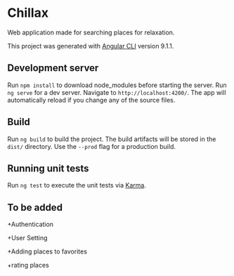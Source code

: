 # Chillax

Web application made for searching places for relaxation.

This project was generated with [Angular CLI](https://github.com/angular/angular-cli) version 9.1.1.

## Development server
Run `npm install` to download node_modules before starting the server.
Run `ng serve` for a dev server. Navigate to `http://localhost:4200/`. The app will automatically reload if you change any of the source files.


## Build

Run `ng build` to build the project. The build artifacts will be stored in the `dist/` directory. Use the `--prod` flag for a production build.

## Running unit tests

Run `ng test` to execute the unit tests via [Karma](https://karma-runner.github.io).

## To be added

+Authentication

+User Setting

+Adding places to favorites

+rating places

